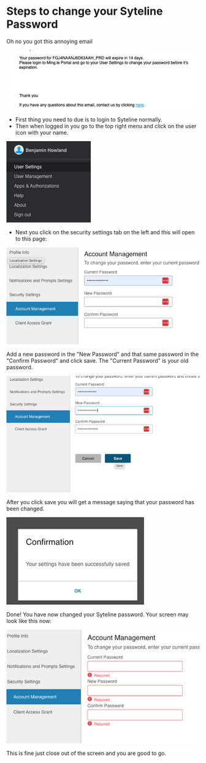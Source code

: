 # Steps to change your Syteline Password
Oh no you got this annoying email 

![Email](https://raw.githubusercontent.com/Karavan-Trailers/How-To-Sheets/main/img/ChangeSytelinePassword/email.png)

+ First thing you need to due is to login to Syteline normally.
+ Then when logged in you go to the top right menu and click on the user icon with your name.

![Settings](https://raw.githubusercontent.com/Karavan-Trailers/How-To-Sheets/main/img/ChangeSytelinePassword/user.png)

+ Next you click on the security settings tab on the left and this will open to this page:

![Security Settings](https://raw.githubusercontent.com/Karavan-Trailers/How-To-Sheets/main/img/ChangeSytelinePassword/settings.png)

Add a new password in the "New Password" and that same password in the "Confirm Password" and click save. The "Current Password" is your old password.

![Changing the pawword](https://raw.githubusercontent.com/Karavan-Trailers/How-To-Sheets/main/img/ChangeSytelinePassword/addNewPassword.png)

After you click save you will get a message saying that your password has been changed.

![Confirmation](https://raw.githubusercontent.com/Karavan-Trailers/How-To-Sheets/main/img/ChangeSytelinePassword/Confirmation.png)

Done! You have now changed your Syteline password. Your screen may look like this now:

![After the save happened](https://raw.githubusercontent.com/Karavan-Trailers/How-To-Sheets/main/img/ChangeSytelinePassword/endscreen.png)

This is fine just close out of the screen and you are good to go.
